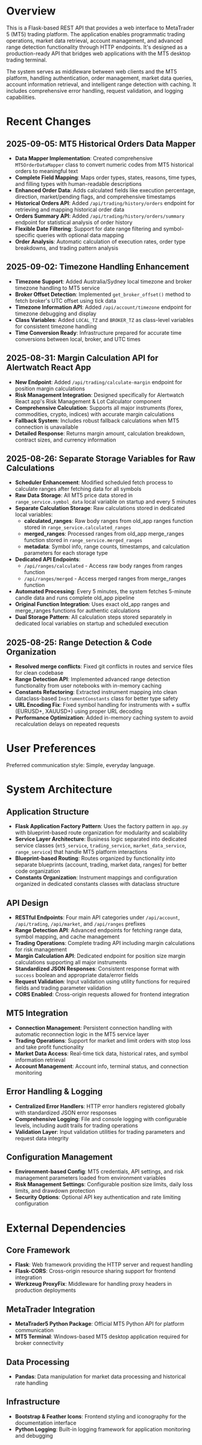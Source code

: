 # Overview

This is a Flask-based REST API that provides a web interface to MetaTrader 5 (MT5) trading platform. The application enables programmatic trading operations, market data retrieval, account management, and advanced range detection functionality through HTTP endpoints. It's designed as a production-ready API that bridges web applications with the MT5 desktop trading terminal.

The system serves as middleware between web clients and the MT5 platform, handling authentication, order management, market data queries, account information retrieval, and intelligent range detection with caching. It includes comprehensive error handling, request validation, and logging capabilities.

# Recent Changes

## 2025-09-05: MT5 Historical Orders Data Mapper
- **Data Mapper Implementation**: Created comprehensive `MT5OrderDataMapper` class to convert numeric codes from MT5 historical orders to meaningful text
- **Complete Field Mapping**: Maps order types, states, reasons, time types, and filling types with human-readable descriptions
- **Enhanced Order Data**: Adds calculated fields like execution percentage, direction, market/pending flags, and comprehensive timestamps
- **Historical Orders API**: Added `/api/trading/history/orders` endpoint for retrieving and mapping historical order data
- **Orders Summary API**: Added `/api/trading/history/orders/summary` endpoint for statistical analysis of order history
- **Flexible Date Filtering**: Support for date range filtering and symbol-specific queries with optional data mapping
- **Order Analysis**: Automatic calculation of execution rates, order type breakdowns, and trading pattern analysis

## 2025-09-02: Timezone Handling Enhancement
- **Timezone Support**: Added Australia/Sydney local timezone and broker timezone handling to MT5 service
- **Broker Offset Detection**: Implemented `get_broker_offset()` method to fetch broker's UTC offset using tick data
- **Timezone Information API**: Added `/api/account/timezone` endpoint for timezone debugging and display
- **Class Variables**: Added `LOCAL_TZ` and `BROKER_TZ` as class-level variables for consistent timezone handling
- **Time Conversion Ready**: Infrastructure prepared for accurate time conversions between local, broker, and UTC times

## 2025-08-31: Margin Calculation API for Alertwatch React App
- **New Endpoint**: Added `/api/trading/calculate-margin` endpoint for position margin calculations
- **Risk Management Integration**: Designed specifically for Alertwatch React app's Risk Management & Lot Calculator component
- **Comprehensive Calculation**: Supports all major instruments (forex, commodities, crypto, indices) with accurate margin calculations
- **Fallback System**: Includes robust fallback calculations when MT5 connection is unavailable
- **Detailed Response**: Returns margin amount, calculation breakdown, contract sizes, and currency information

## 2025-08-26: Separate Storage Variables for Raw Calculations
- **Scheduler Enhancement**: Modified scheduled fetch process to calculate ranges after fetching data for all symbols
- **Raw Data Storage**: All MT5 price data stored in `range_service.symbol_data` local variable on startup and every 5 minutes
- **Separate Calculation Storage**: Raw calculations stored in dedicated local variables:
  - **calculated_ranges**: Raw body ranges from old_app ranges function stored in `range_service.calculated_ranges`
  - **merged_ranges**: Processed ranges from old_app merge_ranges function stored in `range_service.merged_ranges`
  - **metadata**: Symbol info, range counts, timestamps, and calculation parameters for each storage type
- **Dedicated API Endpoints**: 
  - `/api/ranges/calculated` - Access raw body ranges from ranges function
  - `/api/ranges/merged` - Access merged ranges from merge_ranges function
- **Automated Processing**: Every 5 minutes, the system fetches 5-minute candle data and runs complete old_app pipeline
- **Original Function Integration**: Uses exact old_app ranges and merge_ranges functions for authentic calculations
- **Dual Storage Pattern**: All calculation steps stored separately in dedicated local variables on startup and scheduled execution

## 2025-08-25: Range Detection & Code Organization
- **Resolved merge conflicts**: Fixed git conflicts in routes and service files for clean codebase
- **Range Detection API**: Implemented advanced range detection functionality from user notebooks with in-memory caching
- **Constants Refactoring**: Extracted instrument mapping into clean dataclass-based `InstrumentConstants` class for better type safety
- **URL Encoding Fix**: Fixed symbol handling for instruments with + suffix (EURUSD+, XAUUSD+) using proper URL decoding
- **Performance Optimization**: Added in-memory caching system to avoid recalculation delays on repeated requests

# User Preferences

Preferred communication style: Simple, everyday language.

# System Architecture

## Application Structure
- **Flask Application Factory Pattern**: Uses the factory pattern in `app.py` with blueprint-based route organization for modularity and scalability
- **Service Layer Architecture**: Business logic separated into dedicated service classes (`mt5_service`, `trading_service`, `market_data_service`, `range_service`) that handle MT5 platform interactions
- **Blueprint-based Routing**: Routes organized by functionality into separate blueprints (account, trading, market data, ranges) for better code organization
- **Constants Organization**: Instrument mappings and configuration organized in dedicated constants classes with dataclass structure

## API Design
- **RESTful Endpoints**: Four main API categories under `/api/account`, `/api/trading`, `/api/market`, and `/api/ranges` prefixes
- **Range Detection API**: Advanced endpoints for fetching range data, symbol mapping, and cache management
- **Trading Operations**: Complete trading API including margin calculations for risk management
- **Margin Calculation API**: Dedicated endpoint for position size margin calculations supporting all major instruments
- **Standardized JSON Responses**: Consistent response format with `success` boolean and appropriate data/error fields
- **Request Validation**: Input validation using utility functions for required fields and trading parameter validation
- **CORS Enabled**: Cross-origin requests allowed for frontend integration

## MT5 Integration
- **Connection Management**: Persistent connection handling with automatic reconnection logic in the MT5 service layer
- **Trading Operations**: Support for market and limit orders with stop loss and take profit functionality
- **Market Data Access**: Real-time tick data, historical rates, and symbol information retrieval
- **Account Management**: Account info, terminal status, and connection monitoring

## Error Handling & Logging
- **Centralized Error Handlers**: HTTP error handlers registered globally with standardized JSON error responses
- **Comprehensive Logging**: File and console logging with configurable levels, including audit trails for trading operations
- **Validation Layer**: Input validation utilities for trading parameters and request data integrity

## Configuration Management
- **Environment-based Config**: MT5 credentials, API settings, and risk management parameters loaded from environment variables
- **Risk Management Settings**: Configurable position size limits, daily loss limits, and drawdown protection
- **Security Options**: Optional API key authentication and rate limiting configuration

# External Dependencies

## Core Framework
- **Flask**: Web framework providing the HTTP server and request handling
- **Flask-CORS**: Cross-origin resource sharing support for frontend integration
- **Werkzeug ProxyFix**: Middleware for handling proxy headers in production deployments

## MetaTrader Integration
- **MetaTrader5 Python Package**: Official MT5 Python API for platform communication
- **MT5 Terminal**: Windows-based MT5 desktop application required for broker connectivity

## Data Processing
- **Pandas**: Data manipulation for market data processing and historical rate handling

## Infrastructure
- **Bootstrap & Feather Icons**: Frontend styling and iconography for the documentation interface
- **Python Logging**: Built-in logging framework for application monitoring and debugging